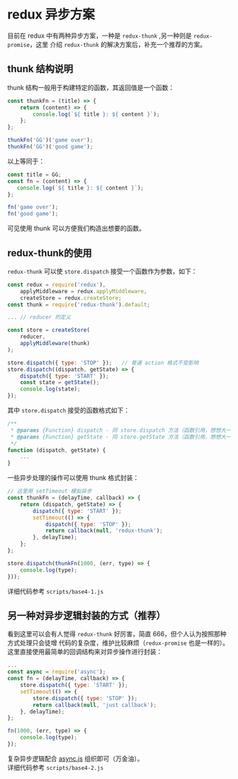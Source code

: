 # redux 异步方案
目前在 redux 中有两种异步方案，一种是 `redux-thunk` ,另一种则是 `redux-promise`，这里
介绍 `redux-thunk` 的解决方案后，补充一个推荐的方案。

## thunk 结构说明
thunk 结构一般用于构建特定的函数，其返回值是一个函数：
```javascript
const thunkFn = (title) => {
    return (content) => {
        console.log(`${ title }: ${ content }`);
    };
};

thunkFn('GG')('game over');
thunkFn('GG')('good game');
```

以上等同于：
```javascript
const title = GG;
const fn = (content) => {
   console.log(`${ title }: ${ content }`); 
};

fn('game over');
fn('good game');
```

可见使用 thunk 可以方便我们构造出想要的函数。

## redux-thunk的使用
`redux-thunk` 可以使 `store.dispatch` 接受一个函数作为参数，如下：
```javascript
const redux = require('redux'),
    applyMiddleware = redux.applyMiddleware,
    createStore = redux.createStore;
const thunk = require('redux-thunk').default;

... // reducer 的定义

const store = createStore(
    reducer,
    applyMiddleware(thunk)
);

store.dispatch({ type: 'STOP' });   // 普通 action 格式不受影响
store.dispatch((dispatch, getState) => {
    dispatch({ type: 'START' });
    const state = getState();
    console.log(state);
});
```

其中 `store.dispatch` 接受的函数格式如下：
```javascript
/**
 * @params {Function} dispatch - 同 store.dispatch 方法（函数引用，想想大一的C课程）
 * @params {Function} getState - 同 store.getState 方法（函数引用，想想大一的C课程）
 */
function (dispatch, getState) {
    ...
}
```

一些异步处理的操作可以使用 thunk 格式封装：
```javascript
// 这里用 setTimeout 模拟异步
const thunkFn = (delayTime, callback) => {
    return (dispatch, getState) => {
        dispatch({ type: 'START' });
        setTimeout(() => {
            dispatch({ type: 'STOP' });
            return callback(null, 'redux-thunk');
        }, delayTime);
    };
};

store.dispatch(thunkFn(1000, (err, type) => {
    console.log(type);
}));
```
详细代码参考 `scripts/base4-1.js`

## 另一种对异步逻辑封装的方式（推荐）
看到这里可以会有人觉得 `redux-thunk` 好厉害，简直 666，但个人认为按照那种方式处理只会徒增
代码的复杂度，维护比较麻烦（`redux-promise` 也是一样的）。   
这里直接使用最简单的回调结构来对异步操作进行封装：
```javascript
...
const async = require('async');
const fn = (delayTime, callback) => {
    store.dispatch({ type: 'START' });
    setTimeout(() => {
        store.dispatch({ type: 'STOP' });
        return callback(null, 'just callback');
    }, delayTime);
};

fn(1000, (err, type) => {
    console.log(type);
});
```
复杂异步逻辑配合 [async.js](http://caolan.github.io/async/) 组织即可（万金油）。  
详细代码参考 `scripts/base4-2.js`